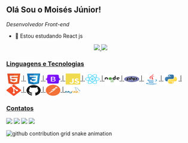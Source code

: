 ## Olá Sou o Moisés Júnior!

*Desenvolvedor Front-end*

- 🌱 Estou estudando React js

<div align="center">

   <a href="https://github.com/moisesjunior45">
   <img height="180em" src="https://github-readme-stats.vercel.app/api?username=moisesjunior45&show_icons=true&theme=github_dark&include_all_commits=true&count_private=true"/>
  <img height="180em" src="https://github-readme-stats.vercel.app/api/top-langs/?username=moisesjunior45&layout=compact&langs_count=7&theme=github_dark"/>

</div>

### Linguagens e Tecnologias
<div style="display: inline_block">
  
  <img align="center" alt="Moisés-HTML" height="30" width="40" src="https://raw.githubusercontent.com/devicons/devicon/master/icons/html5/html5-original.svg"> |
  <img align="center" alt="Moisés-CSS" height="30" width="40" src="https://raw.githubusercontent.com/devicons/devicon/master/icons/css3/css3-original.svg"> |
  <img align="center" alt="Moisés-Bootstrap"  height="30" width="40" src="https://github.com/devicons/devicon/blob/master/icons/bootstrap/bootstrap-original.svg"> |
  <img align="center" alt="Moisés-Js" height="30" width="40" src="https://raw.githubusercontent.com/devicons/devicon/master/icons/javascript/javascript-plain.svg"> |
  <img align="center" alt="Moisés-Js" height="30" width="40" src="https://github.com/devicons/devicon/blob/master/icons/react/react-original.svg"> |
  <img align="center" alt="Moisés-Js" height="30" width="40" src="https://github.com/devicons/devicon/blob/master/icons/nodejs/nodejs-original-wordmark.svg"> |
  <img align="center" alt="Moises-php" height="30" width="40" src="https://github.com/devicons/devicon/blob/master/icons/php/php-original.svg"> |
  <img align="center" alt="Moises-java" height="30" width="40" src="https://raw.githubusercontent.com/devicons/devicon/master/icons/java/java-original.svg"> |
  <img align="center" alt="Moises-java" height="30" width="40" src="https://github.com/devicons/devicon/blob/master/icons/python/python-original.svg"> |
  <img align="center" alt="Moises-git" height="30" width="40" src="https://github.com/devicons/devicon/blob/master/icons/git/git-original.svg"> |
  <img align="center" alt="Moises-git" height="30" width="40" src="https://github.com/devicons/devicon/blob/master/icons/github/github-original.svg"> |
  <img align="center" alt="Moises-mysql" height="30" width="40" src="https://github.com/devicons/devicon/blob/master/icons/postman/postman-original.svg"> |
  <img align="center" alt="Moises-mysql" height="30" width="40" src="https://raw.githubusercontent.com/devicons/devicon/master/icons/mysql/mysql-original-wordmark.svg"> 
  
  
</div>

### Contatos

<div>

<a href="mailto:contato@moisesoliveirajr1"><img src="https://img.shields.io/badge/Gmail-D14836?style=for-the-badge&logo=gmail&logoColor=white" target="_blank"></a>
<a href="https://t.me/Moisesjunior45"><img src="https://img.shields.io/badge/Telegram-2CA5E0?style=for-the-badge&logo=telegram&logoColor=white" target="_blank"></a>
<a href="https://www.instagram.com/jr_moiises/"><img src="https://img.shields.io/badge/Instagram-E4405F?style=for-the-badge&logo=instagram&logoColor=white" target="_blank"></a>
<a href="https://www.linkedin.com/in/moises-j-515904182/"><img src="https://img.shields.io/badge/LinkedIn-0077B5?style=for-the-badge&logo=linkedin&logoColor=white" target="_blank"></a>

<picture>
  <source media="(prefers-color-scheme: dark)" srcset="https://raw.githubusercontent.com/moisesjunior45/moisesjunior45/output/github-contribution-grid-snake-dark.svg">
  <source media="(prefers-color-scheme: light)" srcset="https://raw.githubusercontent.com/moisesjunior45/moisesjunior45/output/github-contribution-grid-snake.svg">
  <img alt="github contribution grid snake animation" src="https://raw.githubusercontent.com/moisesjunior45/moisesjunior45/output/github-contribution-grid-snake.svg">
</picture>


</div>
